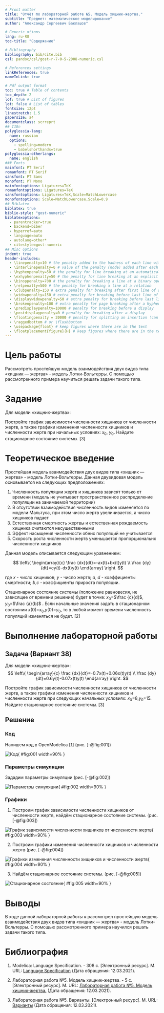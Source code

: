 ```yaml
---
# Front matter
title: "Отчёт по лабораторной работе №5. Модель хищник-жертва."
subtitle: "Предмет: математическое моделирование"
author: "Александр Сергеевич Баклашов"

# Generic otions
lang: ru-RU
toc-title: "Содержание"

# Bibliography
bibliography: bib/cite.bib
csl: pandoc/csl/gost-r-7-0-5-2008-numeric.csl

# References settings
linkReferences: true
nameInLink: true

# Pdf output format
toc: true # Table of contents
toc_depth: 2
lof: true # List of figures
lot: false # List of tables
fontsize: 12pt
linestretch: 1.5
papersize: a4
documentclass: scrreprt
## I18n
polyglossia-lang:
  name: russian
  options:
	- spelling=modern
	- babelshorthands=true
polyglossia-otherlangs:
  name: english
### Fonts
mainfont: PT Serif
romanfont: PT Serif
sansfont: PT Sans
monofont: PT Mono
mainfontoptions: Ligatures=TeX
romanfontoptions: Ligatures=TeX
sansfontoptions: Ligatures=TeX,Scale=MatchLowercase
monofontoptions: Scale=MatchLowercase,Scale=0.9
## Biblatex
biblatex: true
biblio-style: "gost-numeric"
biblatexoptions:
  - parentracker=true
  - backend=biber
  - hyperref=auto
  - language=auto
  - autolang=other*
  - citestyle=gost-numeric
## Misc options
indent: true
header-includes:
  - \linepenalty=10 # the penalty added to the badness of each line within a paragraph (no associated penalty node) Increasing the value makes tex try to have fewer lines in the paragraph.
  - \interlinepenalty=0 # value of the penalty (node) added after each line of a paragraph.
  - \hyphenpenalty=50 # the penalty for line breaking at an automatically inserted hyphen
  - \exhyphenpenalty=50 # the penalty for line breaking at an explicit hyphen
  - \binoppenalty=700 # the penalty for breaking a line at a binary operator
  - \relpenalty=500 # the penalty for breaking a line at a relation
  - \clubpenalty=150 # extra penalty for breaking after first line of a paragraph
  - \widowpenalty=150 # extra penalty for breaking before last line of a paragraph
  - \displaywidowpenalty=50 # extra penalty for breaking before last line before a display math
  - \brokenpenalty=100 # extra penalty for page breaking after a hyphenated line
  - \predisplaypenalty=10000 # penalty for breaking before a display
  - \postdisplaypenalty=0 # penalty for breaking after a display
  - \floatingpenalty = 20000 # penalty for splitting an insertion (can only be split footnote in standard LaTeX)
  - \raggedbottom # or \flushbottom
  - \usepackage{float} # keep figures where there are in the text
  - \floatplacement{figure}{H} # keep figures where there are in the text
---
```


# Цель работы

Рассмотреть простейшую модель взаимодействия двух видов типа «хищник — жертва» -
модель Лотки-Вольтерры. С помощью рассмотренного примера научиться решать задачи такого типа.

# Задание

Для модели «хищник-жертва»:

Постройте график зависимости численности хищников от численности жертв, а также графики изменения численности хищников и численности жертв при начальных условиях: $x_0$, $y_0$. Найдите стационарное состояние системы. [3]

# Теоретическое введение

Простейшая модель взаимодействия двух видов типа «хищник — жертва» -
модель Лотки-Вольтерры. Данная двувидовая модель основывается на
следующих предположениях:
1. Численность популяции жертв и хищников зависят только от времени
(модель не учитывает пространственное распределение популяции на
занимаемой территории)
2. В отсутствии взаимодействия численность видов изменяется по модели
Мальтуса, при этом число жертв увеличивается, а число хищников падает
3. Естественная смертность жертвы и естественная рождаемость хищника
считаются несущественными
4. Эффект насыщения численности обеих популяций не учитывается
5. Скорость роста численности жертв уменьшается пропорционально
численности хищников

Данная модель описывается следующим уравнением:

$$
\left\{ 
\begin{array}{c}
\frac {dx}{dt}=-ax(t)+bx(t)y(t) \\
\frac {dy}{dt}=cy(t)-dx(t)y(t) 
\end{array}
\right.
$$

где $x$ - число хищников; $y$ - число жертв;
$a$, $d$ - коэффициенты смертности;
$b$,$c$ - коэффициенты прироста популяции.

Стационарное состояние системы (положение равновесия, не зависящее
от времени решение) будет в точке: $x_0$=$\frac {c}{d}$, $y_0$=$\frac {a}{b}$ . Если начальные значения
задать в стационарном состоянии $x(0)$=$x_0$,$y(0)$=$y_0$, то в любой момент времени численность популяций изменяться не будет. [2]

# Выполнение лабораторной работы

## Задача (Вариант 38)

Для модели «хищник-жертва»:
$$
\left\{ 
\begin{array}{c}
\frac {dx}{dt}=-0.7x(t)+0.06x(t)y(t) \\
\frac {dy}{dt}=0.6y(t)-0.07x(t)y(t) 
\end{array}
\right.
$$

Постройте график зависимости численности хищников от численности жертв,
а также графики изменения численности хищников и численности жертв при
следующих начальных условиях: $x_0$=$8$,$y_0$=$15$. Найдите стационарное
состояние системы. [3]

## Решение

### Код

Напишем код в OpenModelica [1] (рис. [-@fig:001])

![Код](image/1.png){ #fig:001 width=90% }

### Параметры симуляции

Зададим параметры симуляции (рис. [-@fig:002])

![Параметры симуляции](image/2.png){ #fig:002 width=90% }

### Графики

1. Построим график зависимости численности хищников от численности жертв, найдём стационарное
состояние системы. (рис. [-@fig:003])

![График зависимости численности хищников от численности жертв](image/3.png){ #fig:003 width=90% }

2. Построим графики изменения численности хищников и численности жертв (рис. [-@fig:004])

![Графики изменения численности хищников и численности жертв](image/4.png){ #fig:004 width=90% }

3. Найдём стационарное
состояние системы. (рис. [-@fig:005])

![Стационарное состояние](image/5.png){ #fig:005 width=90% }

# Выводы

В ходе данной лабораторной работы я рассмотрел простейшую модель взаимодействия двух видов типа «хищник — жертва» - модель Лотки-Вольтерры. С помощью рассмотренного примера научился решать задачи такого типа.

# Библиография

1. Modelica: Language Specification. - 308 с. [Электронный ресурс]. М. URL: [Language Specification](https://modelica.org/documents/ModelicaSpec34.pdf) (Дата обращения: 12.03.2021).

2. Лабораторная работа №5. Модель хищник-жертва. - 5 с. [Электронный ресурс]. М. URL: [Лабораторная работа №5. Модель хищник-жертва.](https://esystem.rudn.ru/pluginfile.php/1343893/mod_resource/content/2/Лабораторная%20работа%20№%204.pdf) (Дата обращения: 12.03.2021).

3. Лабораторная работа №5. Варианты. [Электронный ресурс]. М. URL: [Варианты](https://esystem.rudn.ru/pluginfile.php/1343894/mod_resource/content/2/Задание%20к%20Лабораторной%20работе%20№%203%20%281%29.pdf) (Дата обращения: 12.03.2021).
